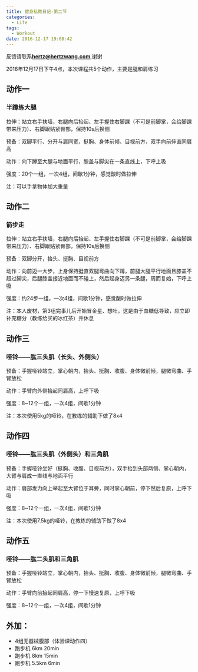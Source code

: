 ```yaml
---
title: 健身私教日记-第二节
categories:
  - Life
tags:
  - Workout
date: 2016-12-17 19:08:42
---
```


反馈请联系[**hertz@hertzwang.com**](mailto:hertz@hertzwang.com),谢谢


2016年12月17日下午4点，本次课程共5个动作，主要是腿和肩练习

## 动作一

### 半蹲练大腿

拉伸：站立右手扶墙，右腿向后抬起、左手握住右脚踝（不可是前脚掌，会给脚踝带来压力）、右脚跟贴紧臀部，保持10s后换侧

预备：双脚平行、分开与肩同宽，挺胸、身体前倾、目视前方，双手向前伸直同肩高

动作：向下蹲至大腿与地面平行，膝盖与脚尖在一条直线上，下呼上吸

强度：20个一组，一次4组，间歇1分钟，感觉酸时做拉伸

注：可以手拿物体加大重量 

<!-- more -->

## 动作二

### 箭步走

拉伸：站立右手扶墙，右腿向后抬起、左手握住右脚踝（不可是前脚掌，会给脚踝带来压力）、右脚跟贴紧臀部，保持10s后换侧

预备：双脚分开，抬头、挺胸、目视前方

动作：向前迈一大步，上身保持挺直双腿弯曲向下蹲，前腿大腿平行地面且膝盖不超过脚尖，后腿膝盖接近地面而不碰上，然后起身迈另一条腿，周而复始，下呼上吸

强度：约24步一组，一次4组，间歇1分钟，感觉酸时做拉伸

注：本人废材，第3组完事儿后开始冒金星、想吐，这是由于血糖低导致，应立即补充糖分（教练给买的冰红茶）并休息

## 动作三

### 哑铃——肱三头肌（长头、外侧头）

预备：手握哑铃站立，掌心朝内，抬头、挺胸、收腹、身体微前倾，腿微弯曲、手臂放松

动作：手臂向外侧抬起同肩高，上呼下吸

强度：8~12个一组，一次4组，间歇1分钟

注：本次使用5kg的哑铃，在教练的辅助下做了8x4

## 动作四

### 哑铃——肱三头肌（外侧头）和三角肌

预备：手握哑铃坐好（挺胸、收腹、目视前方），双手抬到头部两侧、掌心朝内，大臂与肩成一直线与地面平行

动作：肩部发力向上举起至大臂位于耳旁，同时掌心朝前，停下然后复原，上呼下吸

强度：8~12个一组，一次4组，间歇1分钟

注：本次使用7.5kg的哑铃，在教练的辅助下做了8x4

## 动作五

### 哑铃——肱二头肌和三角肌

预备：手握哑铃站立，掌心朝内，抬头、挺胸、收腹、身体微前倾，腿微弯曲、手臂放松

动作：手臂向前抬起同肩高，停一下慢速复原，上呼下吸

强度：8~12个一组，一次4组，间歇1分钟

## 外加：
* 4组无器械腹部（体验课动作四）
* 跑步机 6km 20min
* 跑步机 8km 15min
* 跑步机 5.5km 6min
